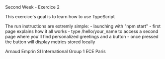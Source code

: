 Second Week - Exercice 2

This exercice's goal is to learn how to use TypeScript

The run instructions are extremly simple:
	- launching with "npm start"
	- first page explains how it all works
	- type /hello/your_name to access a second page where you'll find personalized greetings and a button
	- once pressed the button will display metrics stored locally

Arnaud Emprin
SI International Group 1
ECE Paris